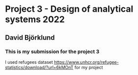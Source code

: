 # Project 3 - Design of analytical systems 2022
## David Björklund

### This is my submission for the project 3 

I used refugees dataset https://www.unhcr.org/refugee-statistics/download/?url=6kMOnT for my project

